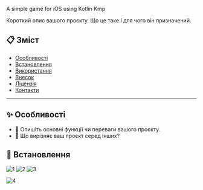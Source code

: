 A simple game for iOS using Kotlin Kmp

Короткий опис вашого проєкту. Що це таке і для чого він призначений.

## 📋 Зміст

- [Особливості](#особливості)
- [Встановлення](#встановлення)
- [Використання](#використання)
- [Внесок](#внесок)
- [Ліцензія](#ліцензія)
- [Контакти](#контакти)

---

## ✨ Особливості

- 🔹 Опишіть основні функції чи переваги вашого проєкту.
- 🔹 Що вирізняє ваш проєкт серед інших?

## 🚀 Встановлення

![1](https://github.com/user-attachments/assets/8ef90285-32b6-4f82-932e-366c293d471d)
![2](https://github.com/user-attachments/assets/17c931dc-eb96-48f6-8fb3-66389e66548c)
![3](https://github.com/user-attachments/assets/2fe1f11a-83be-4382-9164-a32dc10b71b9)

![4](https://github.com/user-attachments/assets/52bf0c8f-7864-4961-beaf-472e8471acd7)


